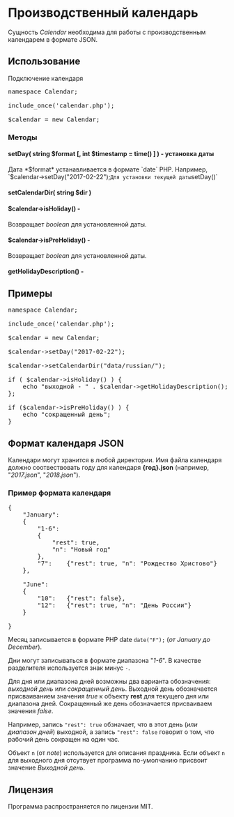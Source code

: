 # Производственный календарь

Сущность *Calendar* необходима для работы с производственным календарем в формате JSON.

## Использование 

Подключение календаря

<pre>
namespace Calendar;

include_once('calendar.php');

$calendar = new Calendar;
</pre>

### Методы

#### setDay( string $format [, int $timestamp = time() ] ) - установка даты 

Дата *$format* устанавливается в формате `date` PHP. Например, `$calendar->setDay("2017-02-22");`
Для установки текущей даты `setDay()`

#### setCalendarDir( string $dir )

#### $calendar->isHoliday() - 

Возвращает *boolean* для установленной даты. 

#### $calendar->isPreHoliday() -

Возвращает *boolean* для установленной даты. 

#### getHolidayDescription() - 

## Примеры

<pre>
namespace Calendar;

include_once('calendar.php');

$calendar = new Calendar;

$calendar->setDay("2017-02-22");

$calendar->setCalendarDir("data/russian/");

if ( $calendar->isHoliday() ) {
    echo "выходной - " . $calendar->getHolidayDescription();
};

if ($calendar->isPreHoliday() ) {
    echo "сокращенный день";
}
</pre>


## Формат календаря JSON 

Календари могут хранится в любой директории. Имя файла календаря должно соотвествовать году для календаря **{год}.json** (например, "*2017.json*", "*2018.json*").

### Пример формата календаря 

<pre>
{
    "January": 
    {
        "1-6":  
        {
            "rest": true, 
            "n": "Новый год"
        },
        "7":    {"rest": true, "n": "Рождество Христово"}
    },

    "June": 
    {
        "10":   {"rest": false},
        "12":   {"rest": true, "n": "День России"}
    }

}
</pre>

Месяц записывается в формате PHP date `date("F");` (*от January до December*).

Дни могут записываться в формате диапазона "*1-6*". В качестве разделителя используется знак минус `-`.

Для дня или диапазона дней возможны два варианта обозначения: *выходной день* или *сокращенный день*. Выходной день обозначается присваиванием значения *true* к объекту **rest** для текущего дня или диапазона дней. Сокращенный же день обозначается присваиваем значения *false*.

Например, запись `"rest": true` обзначает, что в этот день (*или диапазон дней*) выходной, а запись `"rest": false` говорит о том, что рабочий день сокращен на один час. 

Объект `n` (от *note*) используется для описания праздника. Если объект `n` для выходного дня отсутвует программа по-умолчанию присвоит значение *Выходной день*.

## Лицензия

Программа распространяется по лицензии MIT.